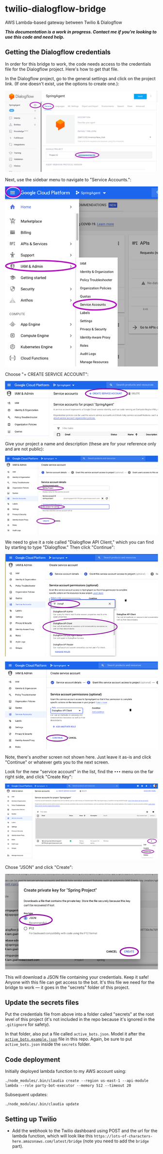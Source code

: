 # twilio-dialogflow-bridge

AWS Lambda-based gateway between Twilio & Dialogflow

**_This documentation is a work in progress. Contact me if you're looking to use this code and need help._**

## Getting the Dialogflow credentials

In order for this bridge to work, the code needs access to the credentials file for the Dialogflow project. Here's how to get that file.

In the Dialogflow project, go to the general settings and click on the project link. (If one doesn't exist, use the options to create one.):

![](./images/step1.png)

Next, use the sidebar menu to navigate to "Service Accounts.":

![](./images/step2.png)

Choose "+ CREATE SERVICE ACCOUNT":

![](./images/step3.png)

Give your project a name and description (these are for your reference only and are not public):

![](./images/step4.png)

We need to give it a role called "Dialogflow API Client," which you can find by starting to type "Dialogflow." Then click "Continue":

![](./images/step5.png)

![](./images/step6.png)

Note, there's another screen not shown here. Just leave it as-is and click "Continue" or whatever gets you to the next screen.

Look for the new "service account" in the list, find the `•••` menu on the far right side, and click "Create Key":

![](./images/step7.png)

Chose "JSON" and click "Create":

![](./images/step8.png)

This will download a JSON file containing your credentials. Keep it safe! Anyone with this file can get access to the bot. It's this file we need for the bridge to work — it goes in the "secrets" folder of this project.

## Update the secrets files

Put the credentials file from above into a folder called "secrets" at the root level of this project (it's not included in the repo because it's ignored in the `.gitignore` for safety).

In that folder, also put a file called `active_bots.json`. Model it after the [`active_bots.example.json`](./active_bots.example.json) file in this repo. Again, be sure to put `active_bots.json` inside the `secrets` folder.

## Code deployment

Initially deployed lambda function to my AWS account using:

```
./node_modules/.bin/claudia create --region us-east-1 --api-module lambda --role party-bot-executor --memory 512 --timeout 20
```

Subsequent updates:

```
./node_modules/.bin/claudia update
```

## Setting up Twilio

- Add the webhook to the Twilio dashboard using POST and the url for the lambda function, which will look like this `https://lots-of-characters-here.amazonaws.com/latest/bridge` (note you need to add the `bridge` part). 